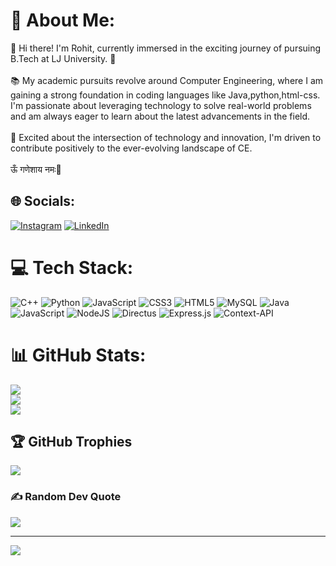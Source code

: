 # 💫 About Me:
👋 Hi there! I'm Rohit, currently immersed in the exciting journey of pursuing B.Tech at LJ University. 🚀<br><br>📚 My academic pursuits revolve around Computer Engineering, where I am gaining a strong foundation in coding languages like Java,python,html-css. I'm passionate about leveraging technology to solve real-world problems and am always eager to learn about the latest advancements in the field.<br><br>🌟 Excited about the intersection of technology and innovation, I'm driven to contribute positively to the ever-evolving landscape of CE.<br><br> ऊँ गणेशाय नमः🙏


## 🌐 Socials:
[![Instagram](https://img.shields.io/badge/Instagram-%23E4405F.svg?logo=Instagram&logoColor=white)](https://instagram.com/rohit_k_yadav._) [![LinkedIn](https://img.shields.io/badge/LinkedIn-%230077B5.svg?logo=linkedin&logoColor=white)](https://linkedin.com/in/https://www.linkedin.com/in/rohit-yadav-611618260/) 

# 💻 Tech Stack:
![C++](https://img.shields.io/badge/c++-%2300599C.svg?style=for-the-badge&logo=c%2B%2B&logoColor=white) ![Python](https://img.shields.io/badge/python-3670A0?style=for-the-badge&logo=python&logoColor=ffdd54) ![JavaScript](https://img.shields.io/badge/javascript-%23323330.svg?style=for-the-badge&logo=javascript&logoColor=%23F7DF1E) ![CSS3](https://img.shields.io/badge/css3-%231572B6.svg?style=for-the-badge&logo=css3&logoColor=white) ![HTML5](https://img.shields.io/badge/html5-%23E34F26.svg?style=for-the-badge&logo=html5&logoColor=white) ![MySQL](https://img.shields.io/badge/mysql-4479A1.svg?style=for-the-badge&logo=mysql&logoColor=white) ![Java](https://img.shields.io/badge/java-%23ED8B00.svg?style=for-the-badge&logo=openjdk&logoColor=white) ![JavaScript](https://img.shields.io/badge/javascript-%23323330.svg?style=for-the-badge&logo=javascript&logoColor=%23F7DF1E) ![NodeJS](https://img.shields.io/badge/node.js-6DA55F?style=for-the-badge&logo=node.js&logoColor=white) ![Directus](https://img.shields.io/badge/directus-%2364f.svg?style=for-the-badge&logo=directus&logoColor=white) ![Express.js](https://img.shields.io/badge/express.js-%23404d59.svg?style=for-the-badge&logo=express&logoColor=%2361DAFB) ![Context-API](https://img.shields.io/badge/Context--Api-000000?style=for-the-badge&logo=react)
# 📊 GitHub Stats:
![](https://github-readme-stats.vercel.app/api?username=R0hit-Yadav&theme=blue-green&hide_border=false&include_all_commits=true&count_private=false)<br/>
![](https://github-readme-streak-stats.herokuapp.com/?user=R0hit-Yadav&theme=blue-green&hide_border=false)<br/>
![](https://github-readme-stats.vercel.app/api/top-langs/?username=R0hit-Yadav&theme=blue-green&hide_border=false&include_all_commits=true&count_private=false&layout=compact)

## 🏆 GitHub Trophies
![](https://github-profile-trophy.vercel.app/?username=R0hit-Yadav&theme=radical&no-frame=false&no-bg=false&margin-w=4)

### ✍️ Random Dev Quote
![](https://quotes-github-readme.vercel.app/api?type=horizontal&theme=radical)

---
[![](https://visitcount.itsvg.in/api?id=R0hit-Yadav&icon=1&color=1)](https://visitcount.itsvg.in)

<!-- Proudly created with GPRM ( https://gprm.itsvg.in ) -->
